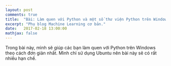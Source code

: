 ```yaml
---
layout: post
comments: true
title:  "Bài: Làm quen với Python và một số thư viện Python trên Windows"
excerpt: "Phụ blog Machine Learning cơ bản."
date:   2017-02-18 13:00:00
mathjax: false
---
```


Trong bài này, mình sẽ giúp các bạn làm quen với Python trên Windows theo cách đơn giản nhất. 
Mình chỉ sử dụng Ubuntu nên bài này sẽ có rất nhiều hạn chế.

